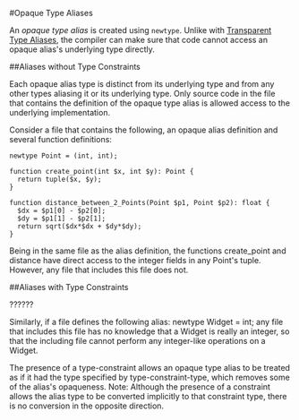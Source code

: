 #Opaque Type Aliases

An *opaque type alias* is created using `newtype`. Unlike with [Transparent Type Aliases](03-transparent.md), the compiler can make sure that code cannot access an opaque alias's underlying type directly.

##Aliases without Type Constraints

Each opaque alias type is distinct from its underlying type and from any other types aliasing it or its underlying type. Only source code in the file that contains the definition of the opaque type alias is allowed access to the underlying implementation. 

Consider a file that contains the following, an opaque alias definition and several function definitions:

```Hack
newtype Point = (int, int);

function create_point(int $x, int $y): Point {
  return tuple($x, $y);
}

function distance_between_2_Points(Point $p1, Point $p2): float {
  $dx = $p1[0] - $p2[0];
  $dy = $p1[1] - $p2[1];
  return sqrt($dx*$dx + $dy*$dy);
}
```

Being in the same file as the alias definition, the functions create_point and distance have direct access to the integer fields in any Point's tuple. However, any file that includes this file does not.




##Aliases with Type Constraints

??????

Similarly, if a file defines the following alias:
newtype Widget = int;
any file that includes this file has no knowledge that a Widget is really an integer, so that the including file cannot perform any integer-like operations on a Widget.

The presence of a type-constraint allows an opaque type alias to be treated as if it had the type specified by type-constraint-type, which removes some of the alias's opaqueness. Note: Although the presence of a constraint allows the alias type to be converted implicitly to that constraint type, there is no conversion in the opposite direction.
